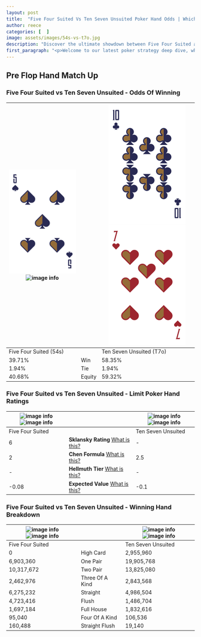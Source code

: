 ```yaml
---
layout: post
title:  "Five Four Suited Vs Ten Seven Unsuited Poker Hand Odds | Which Is The Better Hand In Poker? A Complete Guide"
author: reece
categories: [  ]
image: assets/images/54s-vs-t7o.jpg
description: "Discover the ultimate showdown between Five Four Suited and Ten Seven Unsuited in poker! Uncover the odds, strategies, and scenarios where one hand triumphs over the other. Get ready to up your poker game with this thrilling analysis."
first_paragraph: "<p>Welcome to our latest poker strategy deep dive, where we're pitting two distinct hands against each other in a high-stakes showdown: Five Four Suited vs Ten Seven Unsuited.</p><p>In the dynamic world of poker, every decision counts, and knowing which hand holds the upper hand is key to your success at the table.</p><p>In this article, we'll dissect these two hands, explore the scenarios where one dominates the other, and equip you with the knowledge to make strategic choices that can tip the odds in your favor.</p><p>Get ready to unravel the intriguing dynamics of these poker hands and elevate your game to new heights.</p>"
---
```




[comment]: # (sp0)

## Pre Flop Hand Match Up

<div class="table hand-ratings" markdown="1"> 



### Five Four Suited vs Ten Seven Unsuited - Odds Of Winning


    
| ![image info](assets/images/hand1/5.png) ![image info](assets/images/hand1/4s.png) |  | ![image info](assets/images/hand2/t.png) ![image info](assets/images/hand2/7o.png) |
| -------- | -------- | -------- |
| Five Four Suited (54s) |  | Ten Seven Unsuited (T7o) |
| 39.71% | Win | 58.35% |
| 1.94% | Tie | 1.94% |
| 40.68% | Equity | 59.32% |




[comment]: # (sp1)



### Five Four Suited vs Ten Seven Unsuited - Limit Poker Hand Ratings


    
| ![image info](https://www.riverpairs.com/assets/images/hand1/5.png) ![image info](https://www.riverpairs.com/assets/images/hand1/4s.png) |  | ![image info](https://www.riverpairs.com/assets/images/hand2/t.png) ![image info](https://www.riverpairs.com/assets/images/hand2/7o.png) |
| -------- | -------- | -------- |
| Five Four Suited |  | Ten Seven Unsuited |
| 6 | **Sklansky Rating** [What is this?](/sklansky-rating-explained) | - |
| 2 | **Chen Formula** [What is this?](/chen-formula-explained) | 2.5 |
| - | **Hellmuth Tier** [What is this?](/Hellmuth-tier-explained) | - |
| -0.08 | **Expected Value** [What is this?](/expected-value-explained) | -0.1 |




[comment]: # (sp2)



### Five Four Suited vs Ten Seven Unsuited - Winning Hand Breakdown


    
| ![image info](https://www.riverpairs.com/assets/images/hand1/5.png) ![image info](https://www.riverpairs.com/assets/images/hand1/4s.png) |  | ![image info](https://www.riverpairs.com/assets/images/hand2/t.png) ![image info](https://www.riverpairs.com/assets/images/hand2/7o.png) |
| -------- | -------- | -------- |
| Five Four Suited |  | Ten Seven Unsuited |
| 0 | High Card | 2,955,960 |
| 6,903,360 | One Pair | 19,905,768 |
| 10,317,672 | Two Pair | 13,825,080 |
| 2,462,976 | Three Of A Kind | 2,843,568 |
| 6,275,232 | Straight | 4,986,504 |
| 4,723,416 | Flush | 1,486,704 |
| 1,697,184 | Full House | 1,832,616 |
| 95,040 | Four Of A Kind | 106,536 |
| 160,488 | Straight Flush | 19,140 |




[comment]: # (sp3)



</div>

[comment]: # (sp4)



[comment]: # (sp5)

